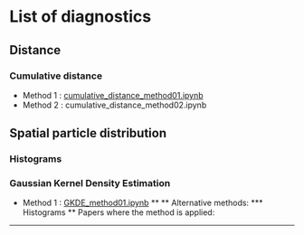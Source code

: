 # List of diagnostics

## Distance
### Cumulative distance
* Method 1 : [cumulative_distance_method01.ipynb](cumulative_distance_method01.ipynb)
* Method 2 : cumulative_distance_method02.ipynb

## Spatial particle distribution 
### Histograms

### Gaussian Kernel Density Estimation
* Method 1 : [GKDE_method01.ipynb](GKDE_method01.ipynb)
** 
** Alternative methods:
*** Histograms
** Papers where the method is applied:
*** 

